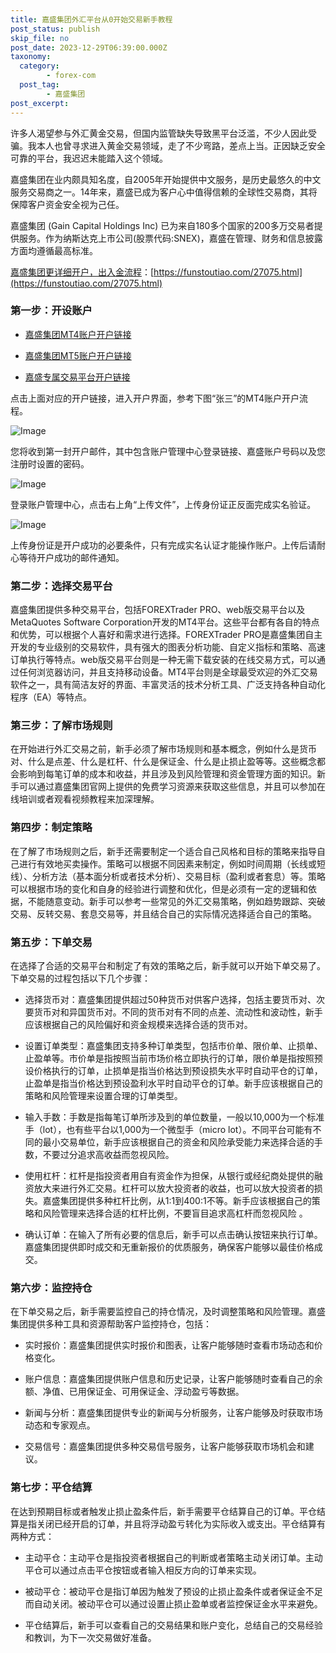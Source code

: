 ```yaml
---
title: 嘉盛集团外汇平台从0开始交易新手教程
post_status: publish
skip_file: no
post_date: 2023-12-29T06:39:00.000Z
taxonomy:
  category:
        - forex-com
  post_tag:
        - 嘉盛集团
post_excerpt: 
---
```

许多人渴望参与外汇黄金交易，但国内监管缺失导致黑平台泛滥，不少人因此受骗。我本人也曾寻求进入黄金交易领域，走了不少弯路，差点上当。正因缺乏安全可靠的平台，我迟迟未能踏入这个领域。

嘉盛集团在业内颇具知名度，自2005年开始提供中文服务，是历史最悠久的中文服务交易商之一。14年来，嘉盛已成为客户心中值得信赖的全球性交易商，其将保障客户资金安全视为己任。

嘉盛集团 (Gain Capital Holdings Inc) 已为来自180多个国家的200多万交易者提供服务。作为纳斯达克上市公司(股票代码:SNEX)，嘉盛在管理、财务和信息披露方面均遵循最高标准。

[嘉盛集团更详细开户，出入金流程](https://funstoutiao.com/27075.html)：[https://funstoutiao.com/27075.html](https://funstoutiao.com/27075.html)

### 第一步：开设账户

* [嘉盛集团MT4账户开户链接](https://s.ssgg.net/jsmt4)

* [嘉盛集团MT5账户开户链接](https://s.ssgg.net/jsmt5)

* [嘉盛专属交易平台开户链接](https://s.ssgg.net/js)

点击上面对应的开户链接，进入开户界面，参考下图“张三”的MT4账户开户流程。

![Image](https://prod-files-secure.s3.us-west-2.amazonaws.com/39ed1227-6d7d-4570-be36-9ccd4a2c4241/7a167aea-686b-400d-af59-4e18eb607a40/640.png?X-Amz-Algorithm=AWS4-HMAC-SHA256&X-Amz-Content-Sha256=UNSIGNED-PAYLOAD&X-Amz-Credential=ASIAZI2LB466UK2UCXAL%2F20250608%2Fus-west-2%2Fs3%2Faws4_request&X-Amz-Date=20250608T221311Z&X-Amz-Expires=3600&X-Amz-Security-Token=IQoJb3JpZ2luX2VjEL3%2F%2F%2F%2F%2F%2F%2F%2F%2F%2FwEaCXVzLXdlc3QtMiJGMEQCIA7%2BkgXMISzdDzXTkuuAKwwkH%2BPuaNrgkq1ckw2RzIcJAiAzwHzvtFOg5A6a3BARtbWHs9FFVd6vzax%2B%2Fq1jH%2B7jWyqIBAiW%2F%2F%2F%2F%2F%2F%2F%2F%2F%2F8BEAAaDDYzNzQyMzE4MzgwNSIMnCP4OLG7jiABwtPLKtwDTf6V9GV9kow9P8bIRMQvEPaU8ZqPGU8OGOjrf3eyzDZBx5YuZZT1gcCFTPZ%2FF3YFtQGK2I%2BRARbijUF9av5zLsKdpGddlDSYbSPbpx5r5d4OMj6CcwdWlIw7Y9fPnDJfHRZcLlw%2B0fsCPvUYVlNOaQCW21N3XjchNItXihuZGxJVckqvuYI0%2F1gwV1FAoY73eVcEsd1WflYhJP2dU6CDBGDNqpNoDpnPED6MuefzXcqNeHod1a8PmlbAAel2CpGQQrh4oZq2NADO9TzWveVvqsqggIAsygS1nNBdmDrRTvECxSVrJMvOg2TEhI9d%2Fl%2FZ7MN4GrUU%2Fchiu9h4LCAa7Buho2GRRsVgEUNO6RFXCwLAQXZcQ3cQK0DRVNIX0Sqm1kOy6YbaslaAShwK6ju5Oeb6S%2BwJBpylFMtEhAG777xuXxwtuVVF3w6OLrUSOUcb00Az41Ga03H6TAZ1HN%2BgzGFSS%2FYzsteEvQbATM9YPukkdcJ29OhzWTIkTsLi3SFNyZAiRhKv75voF0IltKomfsfVzAdVjw8AFBifwLLXV9lHE0Cc8wgpAwY0CCCmSYexThF0MQ%2B1fx2vytggUQKqq1U0A0rtMkjOjLC0ItLzdb9QCBM8jQk2pT%2FmFyYw8%2FqXwgY6pgGMaXkEP20%2FhKNpQTRuVcLqHqGNm8anGvjj3a%2FVqdY%2BRrpu1YwwCJBvGIKIOjlmX2L9%2FP5kdyLWXLcxeBBGT7T83Ndjxqrmmo4iqX8ToSXiaq9CdhbJlQX9f0anZQo8mH1V3ayMLqHeglDbK0Rp8Bgi%2BB87UI1vf94Q43Em974nEdFfnTOZzulfGVPFV3CPqcHkmgrbF8ZcLPm%2F1P3PTQg4l3G15jSs&X-Amz-Signature=0bb5949db5b1ac3491bee803b72b54fc5643b9f65eb3f5633a5deff933359619&X-Amz-SignedHeaders=host&x-id=GetObject)

您将收到第一封开户邮件，其中包含账户管理中心登录链接、嘉盛账户号码以及您注册时设置的密码。

![Image](https://prod-files-secure.s3.us-west-2.amazonaws.com/39ed1227-6d7d-4570-be36-9ccd4a2c4241/eaa1c6b3-2877-4284-a0e1-530e222c27fb/image.png?X-Amz-Algorithm=AWS4-HMAC-SHA256&X-Amz-Content-Sha256=UNSIGNED-PAYLOAD&X-Amz-Credential=ASIAZI2LB466UK2UCXAL%2F20250608%2Fus-west-2%2Fs3%2Faws4_request&X-Amz-Date=20250608T221311Z&X-Amz-Expires=3600&X-Amz-Security-Token=IQoJb3JpZ2luX2VjEL3%2F%2F%2F%2F%2F%2F%2F%2F%2F%2FwEaCXVzLXdlc3QtMiJGMEQCIA7%2BkgXMISzdDzXTkuuAKwwkH%2BPuaNrgkq1ckw2RzIcJAiAzwHzvtFOg5A6a3BARtbWHs9FFVd6vzax%2B%2Fq1jH%2B7jWyqIBAiW%2F%2F%2F%2F%2F%2F%2F%2F%2F%2F8BEAAaDDYzNzQyMzE4MzgwNSIMnCP4OLG7jiABwtPLKtwDTf6V9GV9kow9P8bIRMQvEPaU8ZqPGU8OGOjrf3eyzDZBx5YuZZT1gcCFTPZ%2FF3YFtQGK2I%2BRARbijUF9av5zLsKdpGddlDSYbSPbpx5r5d4OMj6CcwdWlIw7Y9fPnDJfHRZcLlw%2B0fsCPvUYVlNOaQCW21N3XjchNItXihuZGxJVckqvuYI0%2F1gwV1FAoY73eVcEsd1WflYhJP2dU6CDBGDNqpNoDpnPED6MuefzXcqNeHod1a8PmlbAAel2CpGQQrh4oZq2NADO9TzWveVvqsqggIAsygS1nNBdmDrRTvECxSVrJMvOg2TEhI9d%2Fl%2FZ7MN4GrUU%2Fchiu9h4LCAa7Buho2GRRsVgEUNO6RFXCwLAQXZcQ3cQK0DRVNIX0Sqm1kOy6YbaslaAShwK6ju5Oeb6S%2BwJBpylFMtEhAG777xuXxwtuVVF3w6OLrUSOUcb00Az41Ga03H6TAZ1HN%2BgzGFSS%2FYzsteEvQbATM9YPukkdcJ29OhzWTIkTsLi3SFNyZAiRhKv75voF0IltKomfsfVzAdVjw8AFBifwLLXV9lHE0Cc8wgpAwY0CCCmSYexThF0MQ%2B1fx2vytggUQKqq1U0A0rtMkjOjLC0ItLzdb9QCBM8jQk2pT%2FmFyYw8%2FqXwgY6pgGMaXkEP20%2FhKNpQTRuVcLqHqGNm8anGvjj3a%2FVqdY%2BRrpu1YwwCJBvGIKIOjlmX2L9%2FP5kdyLWXLcxeBBGT7T83Ndjxqrmmo4iqX8ToSXiaq9CdhbJlQX9f0anZQo8mH1V3ayMLqHeglDbK0Rp8Bgi%2BB87UI1vf94Q43Em974nEdFfnTOZzulfGVPFV3CPqcHkmgrbF8ZcLPm%2F1P3PTQg4l3G15jSs&X-Amz-Signature=f2412519f4613ffb4bb0f15031433bdb7f23f0a1b9b9a941a3079e3f96a4c64d&X-Amz-SignedHeaders=host&x-id=GetObject)

登录账户管理中心，点击右上角“上传文件”，上传身份证正反面完成实名验证。

![Image](https://prod-files-secure.s3.us-west-2.amazonaws.com/39ed1227-6d7d-4570-be36-9ccd4a2c4241/54090639-09fc-46b4-a135-e0289f707147/image.png?X-Amz-Algorithm=AWS4-HMAC-SHA256&X-Amz-Content-Sha256=UNSIGNED-PAYLOAD&X-Amz-Credential=ASIAZI2LB466UK2UCXAL%2F20250608%2Fus-west-2%2Fs3%2Faws4_request&X-Amz-Date=20250608T221311Z&X-Amz-Expires=3600&X-Amz-Security-Token=IQoJb3JpZ2luX2VjEL3%2F%2F%2F%2F%2F%2F%2F%2F%2F%2FwEaCXVzLXdlc3QtMiJGMEQCIA7%2BkgXMISzdDzXTkuuAKwwkH%2BPuaNrgkq1ckw2RzIcJAiAzwHzvtFOg5A6a3BARtbWHs9FFVd6vzax%2B%2Fq1jH%2B7jWyqIBAiW%2F%2F%2F%2F%2F%2F%2F%2F%2F%2F8BEAAaDDYzNzQyMzE4MzgwNSIMnCP4OLG7jiABwtPLKtwDTf6V9GV9kow9P8bIRMQvEPaU8ZqPGU8OGOjrf3eyzDZBx5YuZZT1gcCFTPZ%2FF3YFtQGK2I%2BRARbijUF9av5zLsKdpGddlDSYbSPbpx5r5d4OMj6CcwdWlIw7Y9fPnDJfHRZcLlw%2B0fsCPvUYVlNOaQCW21N3XjchNItXihuZGxJVckqvuYI0%2F1gwV1FAoY73eVcEsd1WflYhJP2dU6CDBGDNqpNoDpnPED6MuefzXcqNeHod1a8PmlbAAel2CpGQQrh4oZq2NADO9TzWveVvqsqggIAsygS1nNBdmDrRTvECxSVrJMvOg2TEhI9d%2Fl%2FZ7MN4GrUU%2Fchiu9h4LCAa7Buho2GRRsVgEUNO6RFXCwLAQXZcQ3cQK0DRVNIX0Sqm1kOy6YbaslaAShwK6ju5Oeb6S%2BwJBpylFMtEhAG777xuXxwtuVVF3w6OLrUSOUcb00Az41Ga03H6TAZ1HN%2BgzGFSS%2FYzsteEvQbATM9YPukkdcJ29OhzWTIkTsLi3SFNyZAiRhKv75voF0IltKomfsfVzAdVjw8AFBifwLLXV9lHE0Cc8wgpAwY0CCCmSYexThF0MQ%2B1fx2vytggUQKqq1U0A0rtMkjOjLC0ItLzdb9QCBM8jQk2pT%2FmFyYw8%2FqXwgY6pgGMaXkEP20%2FhKNpQTRuVcLqHqGNm8anGvjj3a%2FVqdY%2BRrpu1YwwCJBvGIKIOjlmX2L9%2FP5kdyLWXLcxeBBGT7T83Ndjxqrmmo4iqX8ToSXiaq9CdhbJlQX9f0anZQo8mH1V3ayMLqHeglDbK0Rp8Bgi%2BB87UI1vf94Q43Em974nEdFfnTOZzulfGVPFV3CPqcHkmgrbF8ZcLPm%2F1P3PTQg4l3G15jSs&X-Amz-Signature=7df5de1ef6dfeb84b99b98b40f9120dc808b54ed1aee15453f235e1b9c0d5d86&X-Amz-SignedHeaders=host&x-id=GetObject)

上传身份证是开户成功的必要条件，只有完成实名认证才能操作账户。上传后请耐心等待开户成功的邮件通知。

### 第二步：选择交易平台

嘉盛集团提供多种交易平台，包括FOREXTrader PRO、web版交易平台以及MetaQuotes Software Corporation开发的MT4平台。这些平台都有各自的特点和优势，可以根据个人喜好和需求进行选择。FOREXTrader PRO是嘉盛集团自主开发的专业级别的交易软件，具有强大的图表分析功能、自定义指标和策略、高速订单执行等特点。web版交易平台则是一种无需下载安装的在线交易方式，可以通过任何浏览器访问，并且支持移动设备。MT4平台则是全球最受欢迎的外汇交易软件之一，具有简洁友好的界面、丰富灵活的技术分析工具、广泛支持各种自动化程序（EA）等特点。

### 第三步：了解市场规则

在开始进行外汇交易之前，新手必须了解市场规则和基本概念，例如什么是货币对、什么是点差、什么是杠杆、什么是保证金、什么是止损止盈等等。这些概念都会影响到每笔订单的成本和收益，并且涉及到风险管理和资金管理方面的知识。新手可以通过嘉盛集团官网上提供的免费学习资源来获取这些信息，并且可以参加在线培训或者观看视频教程来加深理解。

### 第四步：制定策略

在了解了市场规则之后，新手还需要制定一个适合自己风格和目标的策略来指导自己进行有效地买卖操作。策略可以根据不同因素来制定，例如时间周期（长线或短线）、分析方法（基本面分析或者技术分析）、交易目标（盈利或者套息）等。策略可以根据市场的变化和自身的经验进行调整和优化，但是必须有一定的逻辑和依据，不能随意变动。新手可以参考一些常见的外汇交易策略，例如趋势跟踪、突破交易、反转交易、套息交易等，并且结合自己的实际情况选择适合自己的策略。

### 第五步：下单交易

在选择了合适的交易平台和制定了有效的策略之后，新手就可以开始下单交易了。下单交易的过程包括以下几个步骤：

* 选择货币对：嘉盛集团提供超过50种货币对供客户选择，包括主要货币对、次要货币对和异国货币对。不同的货币对有不同的点差、流动性和波动性，新手应该根据自己的风险偏好和资金规模来选择合适的货币对。

* 设置订单类型：嘉盛集团支持多种订单类型，包括市价单、限价单、止损单、止盈单等。市价单是指按照当前市场价格立即执行的订单，限价单是指按照预设价格执行的订单，止损单是指当价格达到预设损失水平时自动平仓的订单，止盈单是指当价格达到预设盈利水平时自动平仓的订单。新手应该根据自己的策略和风险管理来设置合理的订单类型。

* 输入手数：手数是指每笔订单所涉及到的单位数量，一般以10,000为一个标准手（lot），也有些平台以1,000为一个微型手（micro lot）。不同平台可能有不同的最小交易单位，新手应该根据自己的资金和风险承受能力来选择合适的手数，不要过分追求高收益而忽视风险。

* 使用杠杆：杠杆是指投资者用自有资金作为担保，从银行或经纪商处提供的融资放大来进行外汇交易。杠杆可以放大投资者的收益，也可以放大投资者的损失。嘉盛集团提供多种杠杆比例，从1:1到400:1不等。新手应该根据自己的策略和风险管理来选择合适的杠杆比例，不要盲目追求高杠杆而忽视风险 。

* 确认订单：在输入了所有必要的信息后，新手可以点击确认按钮来执行订单。嘉盛集团提供即时成交和无重新报价的优质服务，确保客户能够以最佳价格成交。

### 第六步：监控持仓

在下单交易之后，新手需要监控自己的持仓情况，及时调整策略和风险管理。嘉盛集团提供多种工具和资源帮助客户监控持仓，包括：

* 实时报价：嘉盛集团提供实时报价和图表，让客户能够随时查看市场动态和价格变化。

* 账户信息：嘉盛集团提供账户信息和历史记录，让客户能够随时查看自己的余额、净值、已用保证金、可用保证金、浮动盈亏等数据。

* 新闻与分析：嘉盛集团提供专业的新闻与分析服务，让客户能够及时获取市场动态和专家观点。

* 交易信号：嘉盛集团提供多种交易信号服务，让客户能够获取市场机会和建议。

### 第七步：平仓结算

在达到预期目标或者触发止损止盈条件后，新手需要平仓结算自己的订单。平仓结算是指关闭已经开启的订单，并且将浮动盈亏转化为实际收入或支出。平仓结算有两种方式：

* 主动平仓：主动平仓是指投资者根据自己的判断或者策略主动关闭订单。主动平仓可以通过点击平仓按钮或者输入相反方向的订单来实现。

* 被动平仓：被动平仓是指订单因为触发了预设的止损止盈条件或者保证金不足而自动关闭。被动平仓可以通过设置止损止盈单或者监控保证金水平来避免。

* 平仓结算后，新手可以查看自己的交易结果和账户变化，总结自己的交易经验和教训，为下一次交易做好准备。